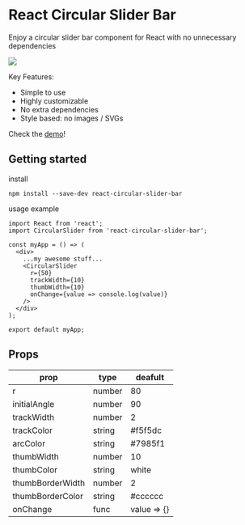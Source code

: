 # React Circular Slider Bar

Enjoy a circular slider bar component for React with no unnecessary dependencies

![](https://alexsyo.github.io/react-circular-slider-bar/assets/example.png)

Key Features:
- Simple to use
- Highly customizable
- No extra dependencies
- Style based: no images / SVGs

Check the [demo](https://alexsyo.github.io/react-circular-slider-bar/build)!

## Getting started

install
```
npm install --save-dev react-circular-slider-bar
```

usage example
```
import React from 'react';
import CircularSlider from 'react-circular-slider-bar';

const myApp = () => (
  <div>
    ...my awesome stuff...
    <CircularSlider
      r={50}
      trackWidth={10}
      thumbWidth={10}
      onChange={value => console.log(value)}
    />
  </div>
);

export default myApp;
```

## Props

prop             | type   | deafult
-----------------|--------|--------
r                | number | 80
initialAngle     | number | 90
trackWidth       | number | 2
trackColor       | string | #f5f5dc
arcColor         | string | #7985f1
thumbWidth       | number | 10
thumbColor       | string | white
thumbBorderWidth | number | 2
thumbBorderColor | string | #cccccc
onChange         | func   | value => {}

